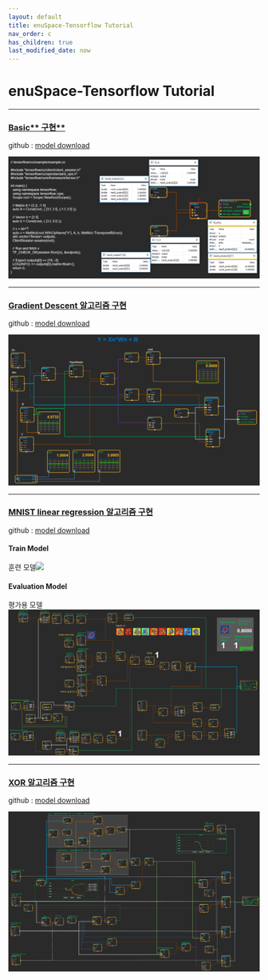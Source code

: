 ```yaml
---
layout: default
title: enuSpace-Tensorflow Tutorial
nav_order: c
has_children: true
last_modified_date: now
---
```

# enuSpace-Tensorflow Tutorial

---

### [Basic** 구현**](/tutorial/basic.html)

github : [model download](https://github.com/EXPNUNI/enuSpace-Tensorflow/tree/master/samples/model_samples/basic)

[![](./enuspace-tensorflow-tutorial/assets/tutorial/basic.png)](https://github.com/EXPNUNI/enuSpace-Tensorflow/tree/master/samples/model_samples/basic)

---

### [**Gradient Descent 알고리즘 구현**](https://expnuni.gitbooks.io/enuspacetensorflow/content/tutorial/gradient-descent.html)

github : [model download](https://github.com/EXPNUNI/enuSpace-Tensorflow/tree/master/samples/model_samples/gradient_descent)

![](./enuspace-tensorflow-tutorial/assets/tutorial/gradient_descent_multi.png)

---

### [MNIST linear regression 알고리즘 구현](/tutorial/mnist-linear-regression.html)

github : [model download](https://github.com/EXPNUNI/enuSpace-Tensorflow/tree/master/samples/model_samples/mnist)

#### Train Model

훈련 모델![](./enuspace-tensorflow-tutorial/assets/enuspace-tensorflow-mnist-train.png)

#### Evaluation Model

평가용 모델![](./assets/enuspace-tensorflow-mnist-eval.png)

---

### [XOR 알고리즘 구현](/tutorial/XOR.html)

github : [model download](https://github.com/EXPNUNI/enuSpace-Tensorflow/tree/master/samples/model_samples/xor)

![](./enuspace-tensorflow-tutorial/assets/tutorial/xor_runtime.png)

